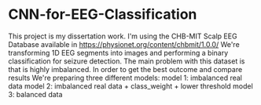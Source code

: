 # CNN-for-EEG-Classification
This project is my dissertation work. 
I'm using the CHB-MIT Scalp EEG Database available in https://physionet.org/content/chbmit/1.0.0/
We're transforming 1D EEG segments into images and performing a binary classification for seizure detection.
The main problem with this dataset is that is highly imbalanced. In order to get the best outcome and compare results We're preparing three different models:
    model 1: imbalanced real data
    model 2: imbalanced real data + class_weight + lower threshold
    model 3: balanced data
